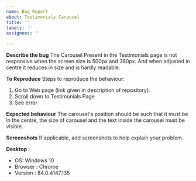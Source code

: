 ```yaml
---
name: Bug Report
about: Testimonials Carousel
title: ''
labels: ''
assignees: ''

---
```


**Describe the bug**
The Carousel Present in the Testimonials page is not responsive when the screen size is 500px and 360px. And when adjusted in centre it reduces in size and is hardly readable.

**To Reproduce**
Steps to reproduce the behaviour:
1. Go to Web page (link given in description of repository).
2. Scroll down to Testimonials Page
3. See error

**Expected behaviour**
The carousel's position should be such that it must be in the centre, the size of carousel and the text inside the carousel must be visible.

**Screenshots**
If applicable, add screenshots to help explain your problem.

**Desktop :**
 - OS: Windows 10
 - Browser : Chrome
 - Version : 84.0.4147.135
